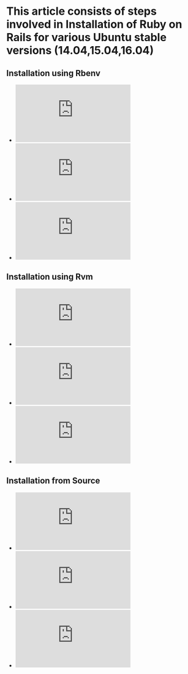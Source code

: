 **This article consists of steps involved in Installation of Ruby on Rails for various Ubuntu stable versions (14.04,15.04,16.04)**
==================================
Installation using Rbenv
------------------------
* ![ubuntu(14.04)](https://github.com/tejarvs/installation/blob/master/docx/14.04/rbenv.md)
* ![ubuntu(15.04)](https://github.com/tejarvs/installation/blob/master/docx/14.04/rbenv.md)
* ![ubuntu(16.04)](https://github.com/tejarvs/installation/blob/master/docx/14.04/rbenv.md)

Installation using Rvm
----------------------
* ![ubuntu(14.04)](https://github.com/tejarvs/installation/blob/master/docx/14.04/rbenv.md)
* ![ubuntu(15.04)](https://github.com/tejarvs/installation/blob/master/docx/14.04/rbenv.md)
* ![ubuntu(16.04)](https://github.com/tejarvs/installation/blob/master/docx/14.04/rbenv.md)

Installation from Source
-----------------------------------------------
* ![ubuntu(14.04)](https://github.com/tejarvs/installation/blob/master/docx/14.04/rbenv.md)
* ![ubuntu(15.04)](https://github.com/tejarvs/installation/blob/master/docx/14.04/rbenv.md)
* ![ubuntu(16.04)](https://github.com/tejarvs/installation/blob/master/docx/14.04/rbenv.md)
